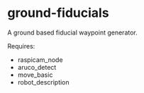 # ground-fiducials

A ground based fiducial waypoint generator.

Requires:

- raspicam_node
- aruco_detect
- move_basic
- robot_description

